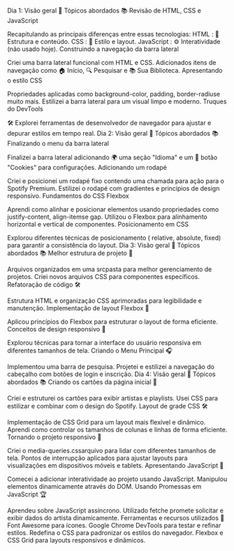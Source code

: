 

Dia 1: Visão geral 📅
Tópicos abordados 📚
Revisão de HTML, CSS e JavaScript

Recapitulando as principais diferenças entre essas tecnologias:
HTML : 🏰️ Estrutura e conteúdo.
CSS : 🎨 Estilo e layout.
JavaScript : ⚙️ Interatividade (não usado hoje).
Construindo a navegação da barra lateral

Criei uma barra lateral funcional com HTML e CSS.
Adicionados itens de navegação como 🏠 Início, 🔍 Pesquisar e 📚 Sua Biblioteca.
Apresentando o estilo CSS

Propriedades aplicadas como background-color, padding, border-radiuse muito mais.
Estilizei a barra lateral para um visual limpo e moderno.
Truques do DevTools

🛠️ Explorei ferramentas de desenvolvedor de navegador para ajustar e depurar estilos em tempo real.
Dia 2: Visão geral 📅
Tópicos abordados 📚
Finalizando o menu da barra lateral

Finalizei a barra lateral adicionando 🌍 uma seção "Idioma" e um 🍪 botão "Cookies" para configurações.
Adicionando um rodapé

Criei e posicionei um rodapé fixo contendo uma chamada para ação para o Spotify Premium.
Estilizei o rodapé com gradientes e princípios de design responsivo.
Fundamentos do CSS Flexbox

Aprendi como alinhar e posicionar elementos usando propriedades como justify-content, align-itemse gap.
Utilizou o Flexbox para alinhamento horizontal e vertical de componentes.
Posicionamento em CSS

Explorou diferentes técnicas de posicionamento ( relative, absolute, fixed) para garantir a consistência do layout.
Dia 3: Visão geral 📅
Tópicos abordados 📚
Melhor estrutura de projeto 📂

Arquivos organizados em uma srcpasta para melhor gerenciamento de projetos.
Criei novos arquivos CSS para componentes específicos.
Refatoração de código 🛠️

Estrutura HTML e organização CSS aprimoradas para legibilidade e manutenção.
Implementação de layout Flexbox 🏰️

Aplicou princípios do Flexbox para estruturar o layout de forma eficiente.
Conceitos de design responsivo 📱

Explorou técnicas para tornar a interface do usuário responsiva em diferentes tamanhos de tela.
Criando o Menu Principal 🎧

Implementou uma barra de pesquisa.
Projetei e estilizei a navegação do cabeçalho com botões de login e inscrição.
Dia 4: Visão geral 📅
Tópicos abordados 📚
Criando os cartões da página inicial 🌟

Criei e estruturei os cartões para exibir artistas e playlists.
Usei CSS para estilizar e combinar com o design do Spotify.
Layout de grade CSS 🛠️

Implementação de CSS Grid para um layout mais flexível e dinâmico.
Aprendi como controlar os tamanhos de colunas e linhas de forma eficiente.
Tornando o projeto responsivo 📱

Criei o media-queries.cssarquivo para lidar com diferentes tamanhos de tela.
Pontos de interrupção aplicados para ajustar layouts para visualizações em dispositivos móveis e tablets.
Apresentando JavaScript 📝

Comecei a adicionar interatividade ao projeto usando JavaScript.
Manipulou elementos dinamicamente através do DOM.
Usando Promessas em JavaScript 🏆

Aprendeu sobre JavaScript assíncrono.
Utilizado fetche promete solicitar e exibir dados do artista dinamicamente.
Ferramentas e recursos utilizados 🔧
Font Awesome para ícones.
Google Chrome DevTools para testar e refinar estilos.
Redefina o CSS para padronizar os estilos do navegador.
Flexbox e CSS Grid para layouts responsivos e dinâmicos.
